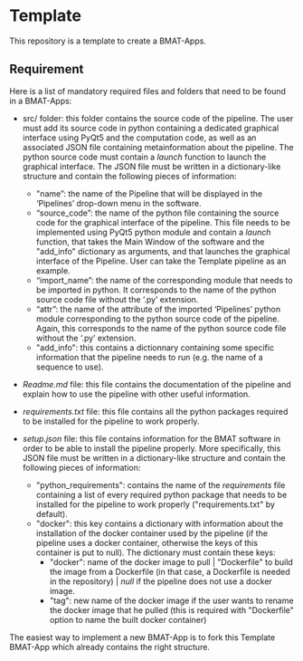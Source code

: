 # Template

This repository is a template to create a BMAT-Apps. 

## Requirement

Here is a list of mandatory required files and folders that need to be found in a BMAT-Apps:

* src/ folder: this folder contains the source code of the pipeline. The user must add its source code in python containing a dedicated graphical interface using PyQt5 and the computation code, as well as an associated JSON file containing metainformation about the pipeline. The python source code must contain a *launch* function to launch the graphical interface. The JSON file must be written in a dictionary-like structure and contain the following pieces of information:
   * "name”: the name of the Pipeline that will be displayed in the ‘Pipelines’ drop-down menu in the software.
   * “source_code”: the name of the python file containing the source code for the graphical interface of the pipeline. This file needs to be implemented using PyQt5 python module and contain a *launch* function, that takes the Main Window of the software and the "add_info" dictionary as arguments, and that launches the graphical interface of the Pipeline. User can take the Template pipeline as an example.
   * “import_name”: the name of the corresponding module that needs to be imported in python. It corresponds to the name of the python source code file without the ‘.py’ extension.
   * “attr”: the name of the attribute of the imported ‘Pipelines’ python module corresponding to the python source code of the pipeline. Again, this corresponds to the name of the python source code file without the ‘.py’ extension.
   * "add_info": this contains a dictionnary containing some specific information that the pipeline needs to run (e.g. the name of a sequence to use).

* *Readme.md* file: this file contains the documentation of the pipeline and explain how to use the pipeline with other useful information.

* *requirements.txt* file: this file contains all the python packages required to be installed for the pipeline to work properly.

* *setup.json* file: this file contains information for the BMAT software in order to be able to install the pipeline properly. More specifically, this JSON file must be written in a dictionary-like structure and contain the following pieces of information:
   * "python_requirements": contains the name of the *requirements* file containing a list of every required python package that needs to be installed for the pipeline to work properly ("requirements.txt" by default).
   * "docker": this key contains a dictionary with information about the installation of the docker container used by the pipeline (if the pipeline uses a docker container, otherwise the keys of this container is put to null). The dictionary must contain these keys:
       * "docker": name of the docker image to pull | "Dockerfile" to build the image from a Dockerfile (in that case, a Dockerfile is needed in the repository) | *null* if the pipeline does not use a docker image.
       * "tag": new name of the docker image if the user wants to rename the docker image that he pulled (this is required with "Dockerfile" option to name the built docker container)

The easiest way to implement a new BMAT-App is to fork this Template BMAT-App which already contains the right structure.


